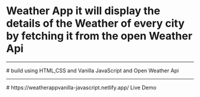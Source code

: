 # Weather App it will display the details of the Weather of every city by fetching it from the  open Weather Api
<hr>
# build using HTML,CSS and Vanilla JavaScript and Open Weather Api
<hr>
# https://weatherappvanilla-javascript.netlify.app/ Live Demo
